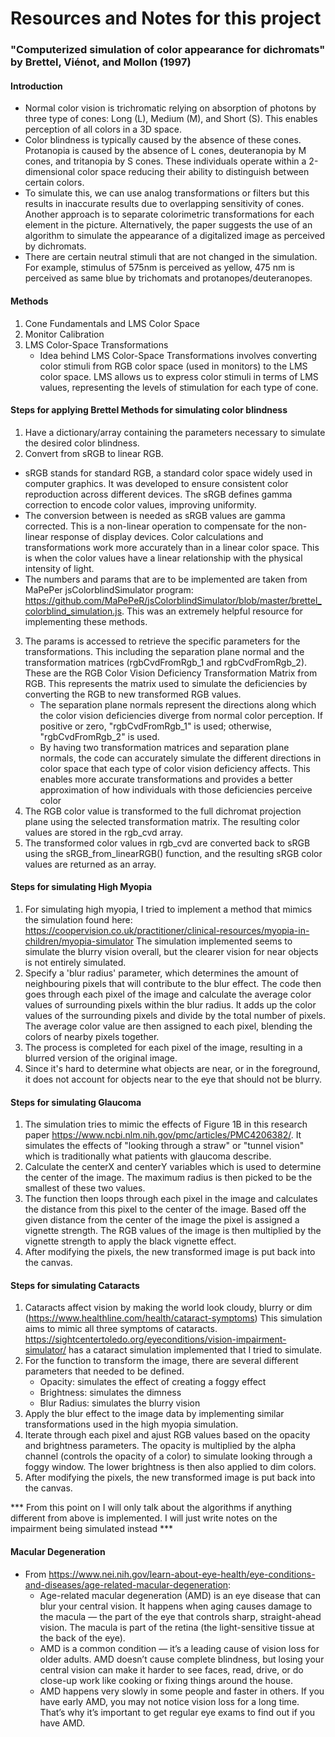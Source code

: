 # Resources and Notes for this project

### "Computerized simulation of color appearance for dichromats" by Brettel, Viénot, and Mollon (1997)

#### Introduction
- Normal color vision is trichromatic relying on absorption of photons by three type of cones: Long (L), Medium (M), and Short (S). This enables perception of all colors in a 3D space.
- Color blindness is typically caused by the absence of these cones. Protanopia is caused by the absence of L cones, deuteranopia by M cones, and tritanopia by S cones. These individuals operate within a 2-dimensional color space reducing their ability to distinguish between certain colors.
- To simulate this, we can use analog transformations or filters but this results in inaccurate results due to overlapping sensitivity of cones. Another approach is to separate colorimetric transformations for each element in the picture. Alternatively, the paper suggests the use of an algorithm to simulate the appearance of a digitalized image as perceived by dichromats.
- There are certain neutral stimuli that are not changed in the simulation. For example, stimulus of 575nm is perceived as yellow, 475 nm is perceived as same blue by trichomats and protanopes/deuteranopes.

#### Methods
1. Cone Fundamentals and LMS Color Space
2. Monitor Calibration
3. LMS Color-Space Transformations
   * Idea behind LMS Color-Space Transformations involves converting color stimuli from RGB color space (used in monitors) to the LMS color space. LMS allows us to express color stimuli in terms of LMS values, representing the levels of stimulation for each type of cone.

#### Steps for applying Brettel Methods for simulating color blindness
1. Have a dictionary/array containing the parameters necessary to simulate the desired color blindness.
2. Convert from sRGB to linear RGB.
  * sRGB stands for standard RGB, a standard color space widely used in computer graphics. It was developed to ensure consistent color reproduction across different devices. The sRGB defines gamma correction to encode color values, improving uniformity.
  * The conversion between is needed as sRGB values are gamma corrected. This is a non-linear operation to compensate for the non-linear response of display devices. Color calculations and transformations work more accurately than in a linear color space. This is when the color values have a linear relationship with the physical intensity of light.
  * The numbers and params that are to be implemented are taken from MaPePer jsColorblindSimulator program: https://github.com/MaPePeR/jsColorblindSimulator/blob/master/brettel_colorblind_simulation.js. This was an extremely helpful resource for implementing these methods.
3. The params is accessed to retrieve the specific parameters for the transformations. This including the separation plane normal and the transformation matrices (rgbCvdFromRgb_1 and rgbCvdFromRgb_2). These are the RGB Color Vision Deficiency Transformation Matrix from RGB. This represents the matrix used to simulate the deficiencies by converting the RGB to new transformed RGB values.
   * The separation plane normals represent the directions along which the color vision deficiencies diverge from normal color perception. If positive or zero, "rgbCvdFromRgb_1" is used; otherwise, "rgbCvdFromRgb_2" is used.
   * By having two transformation matrices and separation plane normals, the code can accurately simulate the different directions in color space that each type of color vision deficiency affects. This enables more accurate transformations and provides a better approximation of how individuals with those deficiencies perceive color
4. The RGB color value is transformed to the full dichromat projection plane using the selected transformation matrix. The resulting color values are stored in the rgb_cvd array.
5. The transformed color values in rgb_cvd are converted back to sRGB using the sRGB_from_linearRGB() function, and the resulting sRGB color values are returned as an array.

#### Steps for simulating High Myopia
1. For simulating high myopia, I tried to implement a method that mimics the simulation found here: https://coopervision.co.uk/practitioner/clinical-resources/myopia-in-children/myopia-simulator The simulation implemented seems to simulate the blurry vision overall, but the clearer vision for near objects is not entirely simulated.
2. Specify a 'blur radius' parameter, which determines the amount of neighbouring pixels that will contribute to the blur effect. The code then goes through each pixel of the image and calculate the average color values of surrounding pixels within the blur radius. It adds up the color values of the surrounding pixels and divide by the total number of pixels. The average color value are then assigned to each pixel, blending the colors of nearby pixels together.
3. The process is completed for each pixel of the image, resulting in a blurred version of the original image.
4. Since it's hard to determine what objects are near, or in the foreground, it does not account for objects near to the eye that should not be blurry.

#### Steps for simulating Glaucoma
1. The simulation tries to mimic the effects of Figure 1B in this research paper https://www.ncbi.nlm.nih.gov/pmc/articles/PMC4206382/. It simulates the effects of "looking through a straw" or "tunnel vision" which is traditionally what patients with glaucoma describe. 
2. Calculate the centerX and centerY variables which is used to determine the center of the image. The maximum radius is then picked to be the smallest of these two values.
3. The function then loops through each pixel in the image and calculates the distance from this pixel to the center of the image. Based off the given distance from the center of the image the pixel is assigned a vignette strength. The RGB values of the image is then multiplied by the vignette strength to apply the black vignette effect.
4. After modifying the pixels, the new transformed image is put back into the canvas.

#### Steps for simulating Cataracts
1. Cataracts affect vision by making the world look cloudy, blurry or dim (https://www.healthline.com/health/cataract-symptoms) This simulation aims to mimic all three symptoms of cataracts. https://sightcentertoledo.org/eyeconditions/vision-impairment-simulator/ has a cataract simulation implemented that I tried to simulate.
2. For the function to transform the image, there are several different parameters that needed to be defined.
   * Opacity: simulates the effect of creating a foggy effect
   * Brightness: simulates the dimness 
   * Blur Radius: simulates the blurry vision
3. Apply the blur effect to the image data by implementing similar transformations used in the high myopia simulation.
4. Iterate through each pixel and ajust RGB values based on the opacity and brightness parameters. The opacity is multiplied by the alpha channel (controls the opacity of a color) to simulate looking through a foggy window. The lower brightness is then also applied to dim colors.
5. After modifying the pixels, the new transformed image is put back into the canvas.

*** From this point on I will only talk about the algorithms if anything different from above is implemented. I will just write notes on the impairment being simulated instead ***

#### Macular Degeneration
* From https://www.nei.nih.gov/learn-about-eye-health/eye-conditions-and-diseases/age-related-macular-degeneration:
  - Age-related macular degeneration (AMD) is an eye disease that can blur your central vision. It happens when aging causes damage to the macula — the part of the eye that controls sharp, straight-ahead vision. The macula is part of the retina (the light-sensitive tissue at the back of the eye). 
  - AMD is a common condition — it’s a leading cause of vision loss for older adults. AMD doesn’t cause complete blindness, but losing your central vision can make it harder to see faces, read, drive, or do close-up work like cooking or fixing things around the house. 
  - AMD happens very slowly in some people and faster in others. If you have early AMD, you may not notice vision loss for a long time. That’s why it’s important to get regular eye exams to find out if you have AMD. 